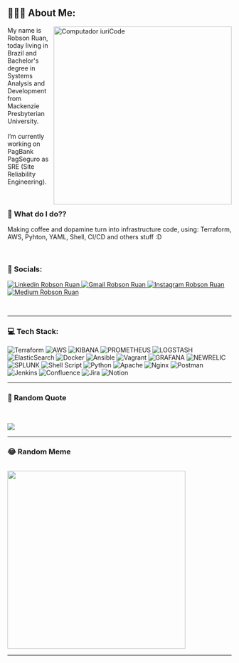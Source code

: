 ## 👨🏽‍💻 About Me:

<img src="https://raw.githubusercontent.com/MicaelliMedeiros/micaellimedeiros/master/image/computer-illustration.png" min-width="400px" max-width="400px" width="400px" align="right" alt="Computador iuriCode">

<p align="left"> 

My name is Robson Ruan, today living in Brazil and Bachelor's degree in Systems Analysis and Development from Mackenzie Presbyterian University.<br><br>I’m currently working on PagBank PagSeguro as SRE (Site Reliability Engineering).
 
</p>

<br />

### 💼 What do I do??

 
Making coffee and dopamine turn into infrastructure code, using: Terraform, AWS, Pyhton, YAML, Shell, CI/CD and others stuff :D

<br />

### 📱 Socials:

<p align="left">
   <a href="https://www.linkedin.com/in/robson-ruan-141b34161/" target="_blank">
     <img src="https://img.shields.io/badge/LinkedIn-%230077B5.svg?logo=linkedin&logoColor=white" alt="Linkedin Robson Ruan"/>
   </a> 

   <a href="mailto:robsonruan360@gmail.com" target="_blank">
     <img src="https://img.shields.io/badge/-Gmail-FF0000?style=flat-square&labelColor=FF0000&logo=gmail&logoColor=white&" alt="Gmail Robson Ruan">
   </a>
 
   <a href="https://www.instagram.com/rruan92/" target="_blank">
     <img src="https://img.shields.io/badge/Instagram-%23E4405F.svg?logo=Instagram&logoColor=white" alt="Instagram Robson Ruan">
   </a> 
   
   <a href="https://medium.com/@@robsonruan360" target="_blank">
     <img src="https://img.shields.io/badge/Medium-12100E?logo=medium&logoColor=white" alt="Medium Robson Ruan">
   </a>
</p>

<br />

---
   
### 💻 Tech Stack:

<p align="left">

![Terraform](https://img.shields.io/badge/terraform-%235835CC.svg?style=for-the-badge&logo=terraform&logoColor=white) ![AWS](https://img.shields.io/badge/AWS-%23FF9900.svg?style=for-the-badge&logo=amazon-aws&logoColor=white) ![KIBANA](https://img.shields.io/badge/kibana-005571.svg?style=for-the-badge&logo=kibana&logoColor=white&color=%23005571) ![PROMETHEUS](https://img.shields.io/badge/prometheus-E6522C.svg?style=for-the-badge&logo=prometheus&logoColor=white&color=%23E6522C) ![LOGSTASH](https://img.shields.io/badge/logstash-005571.svg?style=for-the-badge&logo=logstash) ![ElasticSearch](https://img.shields.io/badge/-ElasticSearch-005571?style=for-the-badge&logo=elasticsearch) ![Docker](https://img.shields.io/badge/docker-%230db7ed.svg?style=for-the-badge&logo=docker&logoColor=white) ![Ansible](https://img.shields.io/badge/ansible-%231A1918.svg?style=for-the-badge&logo=ansible&logoColor=white) ![Vagrant](https://img.shields.io/badge/vagrant-%231563FF.svg?style=for-the-badge&logo=vagrant&logoColor=white) ![GRAFANA](https://img.shields.io/badge/grafana-F46800.svg?style=for-the-badge&logo=grafana&logoColor=white&color=%23F46800) ![NEWRELIC](https://img.shields.io/badge/newrelic-1CE783.svg?style=for-the-badge&logo=newrelic&logoColor=white&color=%231CE783) ![SPLUNK](https://img.shields.io/badge/splunk-000000.svg?style=for-the-badge&logo=splunk&color=%23000000) ![Shell Script](https://img.shields.io/badge/shell_script-%23121011.svg?style=for-the-badge&logo=gnu-bash&logoColor=white) ![Python](https://img.shields.io/badge/python-3670A0?style=for-the-badge&logo=python&logoColor=ffdd54) ![Apache](https://img.shields.io/badge/apache-%23D42029.svg?style=for-the-badge&logo=apache&logoColor=white) ![Nginx](https://img.shields.io/badge/nginx-%23009639.svg?style=for-the-badge&logo=nginx&logoColor=white) ![Postman](https://img.shields.io/badge/Postman-FF6C37?style=for-the-badge&logo=postman&logoColor=white) ![Jenkins](https://img.shields.io/badge/jenkins-%232C5263.svg?style=for-the-badge&logo=jenkins&logoColor=white) ![Confluence](https://img.shields.io/badge/confluence-%23172BF4.svg?style=for-the-badge&logo=confluence&logoColor=white) ![Jira](https://img.shields.io/badge/jira-%230A0FFF.svg?style=for-the-badge&logo=jira&logoColor=white) ![Notion](https://img.shields.io/badge/Notion-%23000000.svg?style=for-the-badge&logo=notion&logoColor=white)

</p>


---

### 🤔 Random Quote

<br />

![](https://quotes-github-readme.vercel.app/api?type=horizontal&theme=light)

---

### 😂 Random Meme

<br />

<img src='https://randommeme-five.vercel.app/' style="height: 400px;"/>

---
